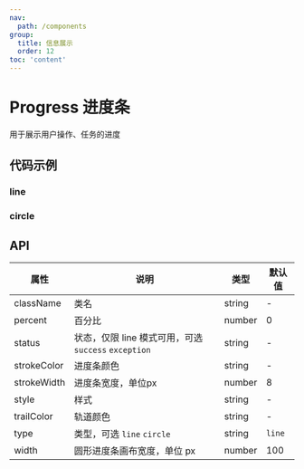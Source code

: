 ```yaml
---
nav:
  path: /components
group:
  title: 信息展示
  order: 12
toc: 'content'
---
```


# Progress 进度条

<code src="../../docs/components/compatibility.tsx" inline="true"></code>

用于展示用户操作、任务的进度

## 代码示例
### line
<code src='pages/ProgressLine/index'></code>

### circle
<code src='pages/ProgressCircle/index'></code>


## API
| 属性 | 说明 | 类型 | 默认值 |
| -----|-----|-----|-----|
| className | 类名| string | - |
| percent | 百分比  | number | 0 | 
| status | 状态，仅限 line 模式可用，可选`success` `exception` | string | - | 
| strokeColor | 进度条颜色 | string | - |
| strokeWidth | 进度条宽度，单位px | number | 8 |
| style | 样式| string | - |
| trailColor | 轨道颜色 | string | - |
| type | 类型，可选 `line` `circle`  | string | `line` | 
| width | 圆形进度条画布宽度，单位 px | number | 100 |

